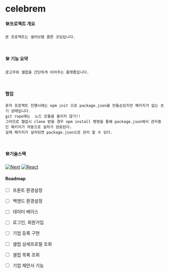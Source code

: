 # celebrem
#### 🛠프로젝트 개요
    본 프로젝트는 셀러브램 클론 코딩입니다.

<br>

#### 🛠 기능 요약
    광고주와 셀럽을 간단하게 이어주는 플렛폼입니다.

<br>

#### 협업
    혼자 프로젝트 진행시에는 npm init 으로 package.json을 만들순있지만 패키지가 없는 초기 상태입니다.
    git ropo에는  노드 모듈을 올리지 않기!!
    그러므로 협업시 clone 받을 경우 npm install 명령을 통해 package.json에서 관리중인 패키지가 자동으로 설치가 완료된다.
    실제 패키지가 설치되면 package.json으로 관리 할 수 있다.

<br>

#### 🛠기술스택 
[![Next][Next.js]][Next-url]
[![React][React.js]][React-url]
<br>
<!-- ROADMAP -->

#### Roadmap

- [ ] 프론트 환경설정
- [ ] 백엔드 환경설정
- [ ] 데이터 베이스 
- [ ] 로그인, 회원가입 
- [ ] 기업 등록 구현
- [ ] 셀럽 상세프로필 조회 
- [ ] 셀럽 목록 조회 
- [ ] 기업 제안서 기능 


[Next.js]: https://img.shields.io/badge/next.js-000000?style=for-the-badge&logo=nextdotjs&logoColor=white
[Next-url]: https://nextjs.org/
[React.js]: https://img.shields.io/badge/React-20232A?style=for-the-badge&logo=react&logoColor=61DAFB
[React-url]: https://reactjs.org/
[Vue.js]: https://img.shields.io/badge/Vue.js-35495E?style=for-the-badge&logo=vuedotjs&logoColor=4FC08D
[Vue-url]: https://vuejs.org/
